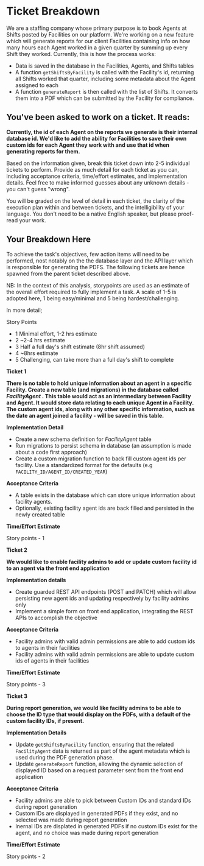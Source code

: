 # Ticket Breakdown
We are a staffing company whose primary purpose is to book Agents at Shifts posted by Facilities on our platform. We're working on a new feature which will generate reports for our client Facilities containing info on how many hours each Agent worked in a given quarter by summing up every Shift they worked. Currently, this is how the process works:

- Data is saved in the database in the Facilities, Agents, and Shifts tables
- A function `getShiftsByFacility` is called with the Facility's id, returning all Shifts worked that quarter, including some metadata about the Agent assigned to each
- A function `generateReport` is then called with the list of Shifts. It converts them into a PDF which can be submitted by the Facility for compliance.

## You've been asked to work on a ticket. It reads:

**Currently, the id of each Agent on the reports we generate is their internal database id. We'd like to add the ability for Facilities to save their own custom ids for each Agent they work with and use that id when generating reports for them.**


Based on the information given, break this ticket down into 2-5 individual tickets to perform. Provide as much detail for each ticket as you can, including acceptance criteria, time/effort estimates, and implementation details. Feel free to make informed guesses about any unknown details - you can't guess "wrong".


You will be graded on the level of detail in each ticket, the clarity of the execution plan within and between tickets, and the intelligibility of your language. You don't need to be a native English speaker, but please proof-read your work.

## Your Breakdown Here

To achieve the task's objectives, few action items will need to be performed, nost notably on the the database layer and the API layer which is responsible for generating the PDFS. The following tickets are hence spawned from the parent ticket described above. 

NB: In the context of this analysis, storypoints are used as an estimate of the overall effort required to fully implement a task. A scale of 1-5 is adopted here, 1 being easy/minimal and 5 being hardest/challenging. 

In more detail;

Story Points
- 1 Minimal effort, 1-2 hrs estimate
- 2 ~2-4 hrs estimate
- 3 Half a full day's shift estimate (8hr shift assumed)
- 4 ~8hrs estimate
- 5 Challenging, can take more than a full day's shift to complete


**Ticket 1**

**There is no table to hold unique information about an agent in a specific Facility. Create a new table (and migrations) in the database called *FacilityAgent* . This table would act as an intermediary between **Facility** and **Agent**. It would store data relating to each unique Agent in a Facility. The custom agent ids, along with any other specific information, such as the date an agent joined a facility - will be saved in this table.**

**Implementation Detail**

- Create a new schema definition for *FacilityAgent* table
- Run migrations to persist schema in database (an assumption is made about a code first approach)
- Create a custom migration function to back fill custom agent ids per facility. Use a standardized format for the defaults (e.g `FACILITY_ID/AGENT_ID/CREATED_YEAR`)


**Acceptance Criteria**

- A table exists in the database which can store unique information about  facility agents. 
- Optionally, existing facility agent ids are back filled and persisted in the newly created table

**Time/Effort Estimate**

Story points - 1



**Ticket 2**

**We would like to enable facility admins to add or update custom facility id to an agent via the front end application**

**Implementation details**

- Create guarded REST API endpoints (POST and PATCH) which will allow persisting new agent ids and updating respectively by facility admins only
- Implement a simple form on front end application, integrating the REST APIs to accomplish the objective

**Acceptance Criteria**

- Facility admins with valid admin permissions are able to add custom ids to agents in their facilities
- Facility admins with valid admin permissions are able to update custom ids of agents in their facilities

**Time/Effort Estimate**

Story points - 3



**Ticket 3**

**During report generation, we would like facility admins to be able to choose the ID type that would display on the PDFs, with a default of the custom facility IDs, if present.**

**Implementation Details**

- Update `getShiftsByFacility` function, ensuring that the related `FacilityAgent` data is returned as part of the agent metadata which is used during the PDF generation phase.
- Update `generateReport` function, allowing the dynamic selection of displayed ID based on a request parameter sent from the front end application

**Acceptance Criteria**

- Facility admins are able to pick between Custom IDs and standard IDs during report generation
- Custom IDs are displayed in generated PDFs if they exist, and no selected was made during report generation
- Inernal IDs are displated in generated PDFs if no custom IDs exist for the agent, and no choice was made during report generation

**Time/Effort Estimate**

Story points - 2
